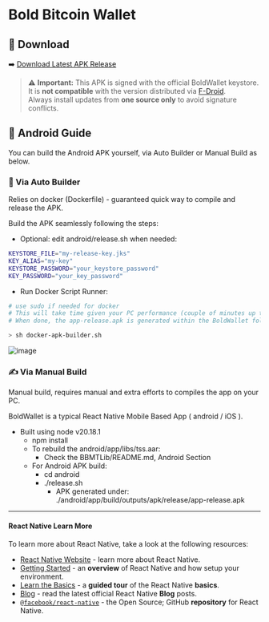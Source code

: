# Bold Bitcoin Wallet

## 📲 Download

➡️ [Download Latest APK Release](https://github.com/BoldBitcoinWallet/BoldWallet/releases/latest)

> ⚠️ **Important:** This APK is signed with the official BoldWallet keystore.  
> It is **not compatible** with the version distributed via [F-Droid](https://f-droid.org).  
> Always install updates from **one source only** to avoid signature conflicts.

## 📖 Android Guide
You can build the Android APK yourself, via Auto Builder or Manual Build as below.

### 🔁 Via Auto Builder

Relies on docker (Dockerfile) - guaranteed quick way to compile and release the APK.

Build the APK seamlessly following the steps:
- Optional: edit android/release.sh when needed:
```sh
KEYSTORE_FILE="my-release-key.jks"
KEY_ALIAS="my-key"
KEYSTORE_PASSWORD="your_keystore_password"
KEY_PASSWORD="your_key_password"
```
- Run Docker Script Runner:
```sh
# use sudo if needed for docker
# This will take time given your PC performance (couple of minutes up to 30 minutes)
# When done, the app-release.apk is generated within the BoldWallet folder

> sh docker-apk-builder.sh
```
![image](https://github.com/user-attachments/assets/eb8f1a45-b2cb-46ec-a061-fc0cb4f10448)
  

### ✍️ Via Manual Build
Manual build, requires manual and extra efforts to compiles the app on your PC.

BoldWallet is a typical React Native Mobile Based App ( android / iOS ).
- Built using node v20.18.1
  - npm install
  - To rebuild the android/app/libs/tss.aar:
    - Check the BBMTLib/README.md, Android Section
  - For Android APK build:
    - cd android
    - ./release.sh
        - APK generated under:
            ./android/app/build/outputs/apk/release/app-release.apk 


----

#### React Native Learn More

To learn more about React Native, take a look at the following resources:

- [React Native Website](https://reactnative.dev) - learn more about React Native.
- [Getting Started](https://reactnative.dev/docs/environment-setup) - an **overview** of React Native and how setup your environment.
- [Learn the Basics](https://reactnative.dev/docs/getting-started) - a **guided tour** of the React Native **basics**.
- [Blog](https://reactnative.dev/blog) - read the latest official React Native **Blog** posts.
- [`@facebook/react-native`](https://github.com/facebook/react-native) - the Open Source; GitHub **repository** for React Native.
